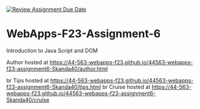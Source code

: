 [![Review Assignment Due Date](https://classroom.github.com/assets/deadline-readme-button-24ddc0f5d75046c5622901739e7c5dd533143b0c8e959d652212380cedb1ea36.svg)](https://classroom.github.com/a/b9NC0g7h)
# WebApps-F23-Assignment-6
Introduction to Java Script and DOM

Author hosted at https://44-563-webapps-f23.github.io/44563-webapps-f23-assignment6-Skanda40/author.html

br
Tips hosted at https://44-563-webapps-f23.github.io/44563-webapps-f23-assignment6-Skanda40/tips.html
br
Cruise hosted at https://44-563-webapps-f23.github.io/44563-webapps-f23-assignment6-Skanda40/cruise
